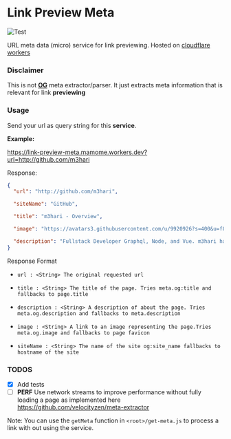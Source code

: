 # Link Preview Meta

![Test](https://github.com/m3hari/link-preview-meta/workflows/Tests/badge.svg)

URL meta data (micro) service for link previewing.
Hosted on [cloudflare workers](https://workers.cloudflare.com/)

### **Disclaimer**

This is not **[OG](https://ogp.me/)** meta extractor/parser. It just extracts meta information that is relevant for link **previewing**

### Usage

Send your url as query string for this **service**.

**Example:**

https://link-preview-meta.mamome.workers.dev?url=http://github.com/m3hari

Response:

```json
{
  "url": "http://github.com/m3hari",

  "siteName": "GitHub",

  "title": "m3hari - Overview",

  "image": "https://avatars3.githubusercontent.com/u/9920926?s=400&u=f858860918953de6367e906655ea9b93fce019e7&v=4",

  "description": "Fullstack Developer Graphql, Node, and Vue. m3hari has 31 repositories available. Follow their code on GitHub."
}
```

Response Format

- `url : <String> The original requested url`

- `title : <String> The title of the page. Tries meta.og:title and fallbacks to page.title`

- `description : <String> A description of about the page. Tries meta.og.description and fallbacks to meta.description`

- `image : <String> A link to an image representing the page.Tries meta.og.image and fallbacks to page favicon`

- `siteName : <String> The name of the site og:site_name fallbacks to hostname of the site`

### TODOS

- [x] Add tests
- [ ] **PERF** Use network streams to improve performance without fully loading a page as implemented here https://github.com/velocityzen/meta-extractor

Note: You can use the `getMeta` function in `<root>/get-meta.js` to process a link with out using the service.

